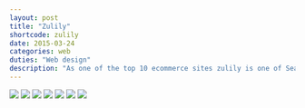 ```yaml
---
layout: post
title: "Zulily"
shortcode: zulily
date: 2015-03-24
categories: web
duties: "Web design"
description: "As one of the top 10 ecommerce sites zulily is one of Seattle’s up and coming start ups. With their unique ‘browse and discover’ style of shopping, zulily helps moms and women of all walks of life discover amazing products at a great price. Placed on the marketing team I created ads for girls, women, maternity, plus, home, and many more. Garnering insight working closely with the marketing team my ads excelled in both conversion and activation rates."
---
```

<img src="assets/images/projects/zulily/01.jpg" />
<img src="assets/images/projects/zulily/02.jpg" />
<img src="assets/images/projects/zulily/03.jpg" />
<img src="assets/images/projects/zulily/04.jpg" />
<img src="assets/images/projects/zulily/05.jpg" />
<img src="assets/images/projects/zulily/06.jpg" />
<img src="assets/images/projects/zulily/07.jpg" />
